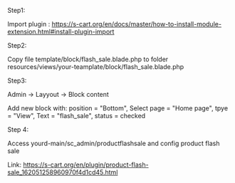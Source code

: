 Step1:

Import plugin : https://s-cart.org/en/docs/master/how-to-install-module-extension.html#install-plugin-import

Step2:

Copy file template/block/flash_sale.blade.php to folder resources/views/your-teamplate/block/flash_sale.blade.php

Step3:

Admin -> Layyout -> Block content

Add new block with: position = "Bottom", Select page = "Home page", tpye = "View",  Text = "flash_sale", status = checked

Step 4: 

Access yourd-main/sc_admin/productflashsale and config product flash sale

Link: https://s-cart.org/en/plugin/product-flash-sale_162051258960970f4d1cd45.html
